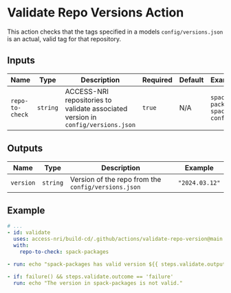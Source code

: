 # Validate Repo Versions Action

This action checks that the tags specified in a models `config/versions.json` is an actual, valid tag for that repository.

## Inputs

| Name | Type | Description | Required | Default | Example |
| ---- | ---- | ----------- | -------- | ------- | ------- |
| `repo-to-check` | `string` | ACCESS-NRI repositories  to validate associated version in `config/versions.json` | `true` | N/A | `spack-packages spack-config` |

## Outputs

| Name | Type | Description | Example |
| ---- | ---- | ----------- | ------- |
| `version` | `string` | Version of the repo from the `config/versions.json` | `"2024.03.12"` |

## Example

```yaml
# ...
- id: validate
  uses: access-nri/build-cd/.github/actions/validate-repo-version@main
  with:
    repo-to-check: spack-packages

- run: echo "spack-packages has valid version ${{ steps.validate.outputs.version }} in `config/versions.json`"

- if: failure() && steps.validate.outcome == 'failure'
  run: echo "The version in spack-packages is not valid."
```
